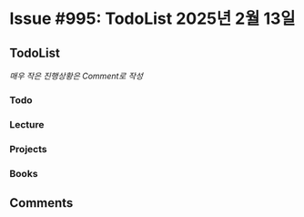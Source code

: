 # Issue #995: TodoList 2025년 2월 13일

## TodoList

*매우 작은 진행상황은 Comment로 작성*

### Todo  

### Lecture

### Projects

### Books


## Comments

